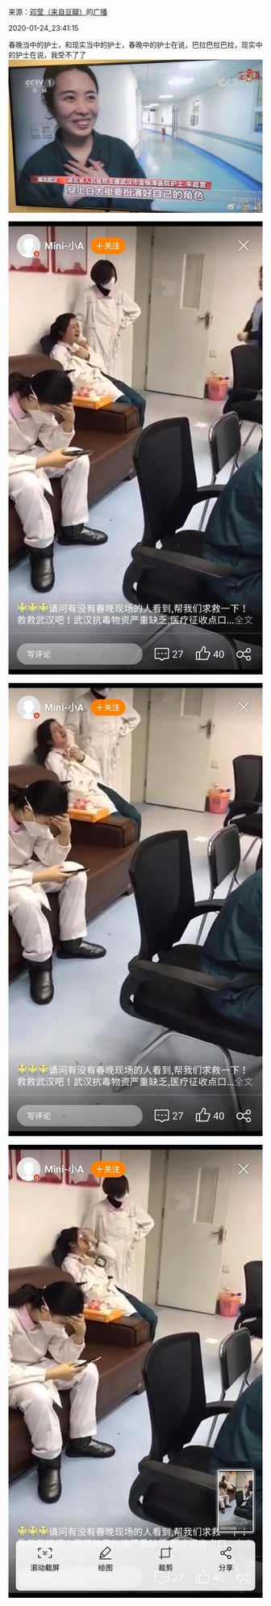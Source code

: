 来源：[邓莹（来自豆瓣）](https://www.douban.com/people/1502959/)的[广播](https://www.douban.com/people/1502959/status/2772569914/)


2020-01-24_23:41:15


春晚当中的护士，和现实当中的护士，春晚中的护士在说，巴拉巴拉巴拉，现实中的护士在说，我受不了了
![](./pic/2020-01-24_23:41:15-邓莹的广播1.jpg)  

![](./pic/2020-01-24_23:41:15-邓莹的广播2.jpg)  

![](./pic/2020-01-24_23:41:15-邓莹的广播3.jpg)  

![](./pic/2020-01-24_23:41:15-邓莹的广播4.jpg)  

